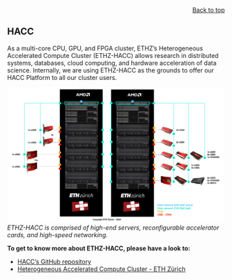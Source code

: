 <div id="readme" class="Box-body readme blob js-code-block-container">
<article class="markdown-body entry-content p-3 p-md-6" itemprop="text">
<p align="right">
<a href="https://github.com/fpgasystems/hacc-platform#--hardware-acceleration-platform">Back to top</a>
</p>

# HACC

As a multi-core CPU, GPU, and FPGA cluster, ETHZ’s Heterogeneous Accelerated Compute Cluster (ETHZ-​HACC) allows research in distributed systems, databases, cloud computing, and hardware acceleration of data science. Internally, we are using ETHZ-HACC as the grounds to offer our HACC Platform to all our cluster users.

![ETHZ-HACC is comprised of high-​end servers, reconfigurable accelerator cards, and high-​speed networking.](./hacc.png "ETHZ-HACC is comprised of high-​end servers, reconfigurable accelerator cards, and high-​speed networking.")
*ETHZ-HACC is comprised of high-​end servers, reconfigurable accelerator cards, and high-​speed networking.*

**To get to know more about ETHZ-HACC, please have a look to:**

* [HACC’s GitHub repository](https://github.com/fpgasystems/hacc)
* [Heterogeneous Accelerated Compute Cluster - ETH Zürich](https://public.3.basecamp.com/p/nEfuexnX55Q1ys7gAUQLjEsN)